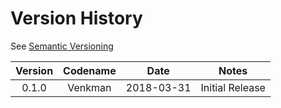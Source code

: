 # Version History

See [Semantic Versioning](http://semver.org/spec/v2.0.0.html)

|Version|Codename|Date      |Notes          |
|:-----:|:------:|:--------:|---------------|
|0.1.0  |Venkman |2018-03-31|Initial Release|

